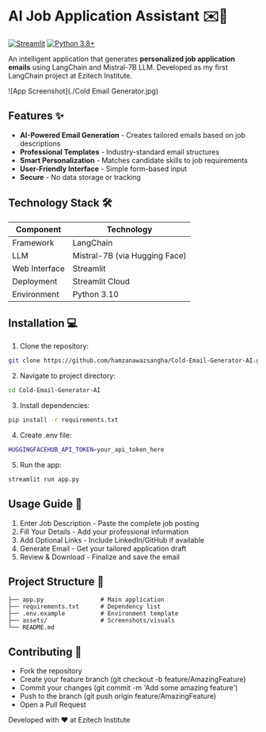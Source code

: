 # AI Job Application Assistant ✉️🤖

[![Streamlit](https://static.streamlit.io/badges/streamlit_badge_black_white.svg)]([https://your-app-url.streamlit.app/](https://cold-email-generator-ai.streamlit.app/))
[![Python 3.8+](https://img.shields.io/badge/Python-3.8%2B-blue.svg)](https://www.python.org/downloads/)

An intelligent application that generates **personalized job application emails** using LangChain and Mistral-7B LLM. Developed as my first LangChain project at Ezitech Institute.

![App Screenshot](./Cold Email Generator.jpg) 

## Features ✨

- **AI-Powered Email Generation** - Creates tailored emails based on job descriptions
- **Professional Templates** - Industry-standard email structures
- **Smart Personalization** - Matches candidate skills to job requirements
- **User-Friendly Interface** - Simple form-based input
- **Secure** - No data storage or tracking

## Technology Stack 🛠️

| Component          | Technology |
|--------------------|------------|
| Framework          | LangChain  |
| LLM                | Mistral-7B (via Hugging Face) |
| Web Interface      | Streamlit  |
| Deployment         | Streamlit Cloud |
| Environment        | Python 3.10 |

## Installation 💻

1. Clone the repository:
```bash
git clone https://github.com/hamzanawazsangha/Cold-Email-Generator-AI.git
```
2. Navigate to project directory:
```bash
cd Cold-Email-Generator-AI
```
3. Install dependencies:
```bash
pip install -r requirements.txt
```
4. Create .env file:
```bash
HUGGINGFACEHUB_API_TOKEN=your_api_token_here
```
5. Run the app:
```bash
streamlit run app.py
```
## Usage Guide 📝
1. Enter Job Description - Paste the complete job posting
2. Fill Your Details - Add your professional information
3. Add Optional Links - Include LinkedIn/GitHub if available
4. Generate Email - Get your tailored application draft
5. Review & Download - Finalize and save the email

## Project Structure 📂
```
├── app.py                # Main application
├── requirements.txt      # Dependency list
├── .env.example          # Environment template
├── assets/               # Screenshots/visuals
└── README.md
```
## Contributing 🤝
- Fork the repository
- Create your feature branch (git checkout -b feature/AmazingFeature)
- Commit your changes (git commit -m 'Add some amazing feature')
- Push to the branch (git push origin feature/AmazingFeature)
- Open a Pull Request

Developed with ❤️ at Ezitech Institute
